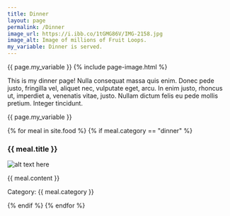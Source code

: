 ```yaml
---
title: Dinner
layout: page
permalink: /Dinner
image_url: https://i.ibb.co/1tGMG86V/IMG-2158.jpg
image_alt: Image of millions of Fruit Loops.
my_variable: Dinner is served.
---
```

{{ page.my_variable }}
{% include page-image.html %}

This is my dinner page! Nulla consequat massa quis enim. Donec pede justo, fringilla vel, aliquet nec, vulputate eget, arcu. In enim justo, rhoncus ut, imperdiet a, venenatis vitae, justo. Nullam dictum felis eu pede mollis pretium. Integer tincidunt.

{{ page.my_variable }}

{% for meal in site.food %}
{% if meal.category == "dinner" %}
<h3>{{ meal.title }}</h3>
<p><img src="{{ meal.image }}" alt="alt text here" /></p>
<p>{{ meal.content }}</p>
<p>Category: {{ meal.category }}</p>
{% endif %}
{% endfor %}